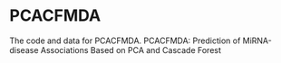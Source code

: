 # PCACFMDA
The code and data for PCACFMDA.
PCACFMDA: Prediction of MiRNA-disease Associations Based on PCA and Cascade Forest
